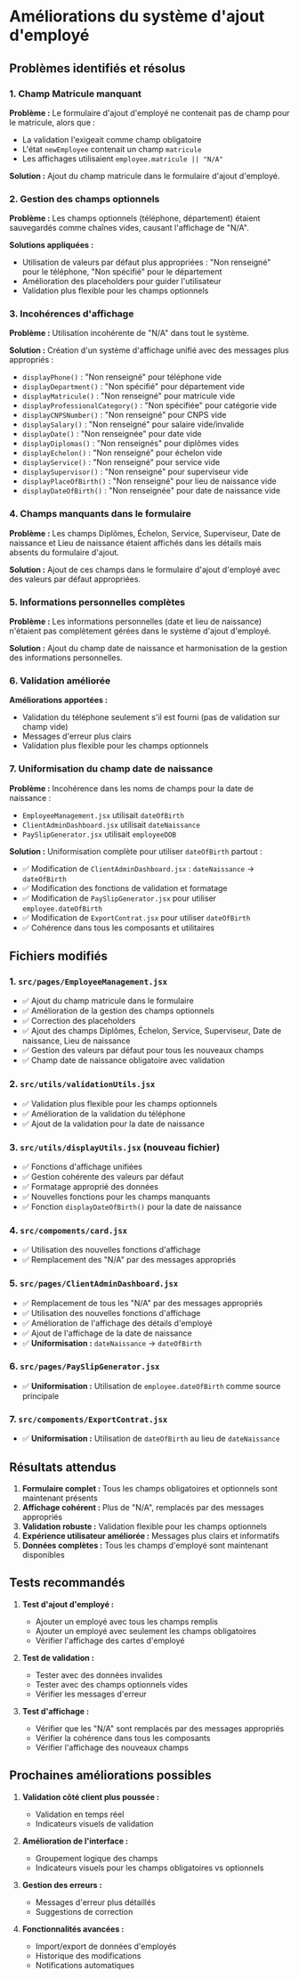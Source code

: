 # Améliorations du système d'ajout d'employé

## Problèmes identifiés et résolus

### 1. **Champ Matricule manquant**
**Problème :** Le formulaire d'ajout d'employé ne contenait pas de champ pour le matricule, alors que :
- La validation l'exigeait comme champ obligatoire
- L'état `newEmployee` contenait un champ `matricule`
- Les affichages utilisaient `employee.matricule || "N/A"`

**Solution :** Ajout du champ matricule dans le formulaire d'ajout d'employé.

### 2. **Gestion des champs optionnels**
**Problème :** Les champs optionnels (téléphone, département) étaient sauvegardés comme chaînes vides, causant l'affichage de "N/A".

**Solutions appliquées :**
- Utilisation de valeurs par défaut plus appropriées : "Non renseigné" pour le téléphone, "Non spécifié" pour le département
- Amélioration des placeholders pour guider l'utilisateur
- Validation plus flexible pour les champs optionnels

### 3. **Incohérences d'affichage**
**Problème :** Utilisation incohérente de "N/A" dans tout le système.

**Solution :** Création d'un système d'affichage unifié avec des messages plus appropriés :
- `displayPhone()` : "Non renseigné" pour téléphone vide
- `displayDepartment()` : "Non spécifié" pour département vide
- `displayMatricule()` : "Non renseigné" pour matricule vide
- `displayProfessionalCategory()` : "Non spécifiée" pour catégorie vide
- `displayCNPSNumber()` : "Non renseigné" pour CNPS vide
- `displaySalary()` : "Non renseigné" pour salaire vide/invalide
- `displayDate()` : "Non renseignée" pour date vide
- `displayDiplomas()` : "Non renseignés" pour diplômes vides
- `displayEchelon()` : "Non renseigné" pour échelon vide
- `displayService()` : "Non renseigné" pour service vide
- `displaySupervisor()` : "Non renseigné" pour superviseur vide
- `displayPlaceOfBirth()` : "Non renseigné" pour lieu de naissance vide
- `displayDateOfBirth()` : "Non renseignée" pour date de naissance vide

### 4. **Champs manquants dans le formulaire**
**Problème :** Les champs Diplômes, Échelon, Service, Superviseur, Date de naissance et Lieu de naissance étaient affichés dans les détails mais absents du formulaire d'ajout.

**Solution :** Ajout de ces champs dans le formulaire d'ajout d'employé avec des valeurs par défaut appropriées.

### 5. **Informations personnelles complètes**
**Problème :** Les informations personnelles (date et lieu de naissance) n'étaient pas complètement gérées dans le système d'ajout d'employé.

**Solution :** Ajout du champ date de naissance et harmonisation de la gestion des informations personnelles.

### 6. **Validation améliorée**
**Améliorations apportées :**
- Validation du téléphone seulement s'il est fourni (pas de validation sur champ vide)
- Messages d'erreur plus clairs
- Validation plus flexible pour les champs optionnels

### 7. **Uniformisation du champ date de naissance**
**Problème :** Incohérence dans les noms de champs pour la date de naissance :
- `EmployeeManagement.jsx` utilisait `dateOfBirth`
- `ClientAdminDashboard.jsx` utilisait `dateNaissance`
- `PaySlipGenerator.jsx` utilisait `employeeDOB`

**Solution :** Uniformisation complète pour utiliser `dateOfBirth` partout :
- ✅ Modification de `ClientAdminDashboard.jsx` : `dateNaissance` → `dateOfBirth`
- ✅ Modification des fonctions de validation et formatage
- ✅ Modification de `PaySlipGenerator.jsx` pour utiliser `employee.dateOfBirth`
- ✅ Modification de `ExportContrat.jsx` pour utiliser `dateOfBirth`
- ✅ Cohérence dans tous les composants et utilitaires

## Fichiers modifiés

### 1. `src/pages/EmployeeManagement.jsx`
- ✅ Ajout du champ matricule dans le formulaire
- ✅ Amélioration de la gestion des champs optionnels
- ✅ Correction des placeholders
- ✅ Ajout des champs Diplômes, Échelon, Service, Superviseur, Date de naissance, Lieu de naissance
- ✅ Gestion des valeurs par défaut pour tous les nouveaux champs
- ✅ Champ date de naissance obligatoire avec validation

### 2. `src/utils/validationUtils.jsx`
- ✅ Validation plus flexible pour les champs optionnels
- ✅ Amélioration de la validation du téléphone
- ✅ Ajout de la validation pour la date de naissance

### 3. `src/utils/displayUtils.jsx` (nouveau fichier)
- ✅ Fonctions d'affichage unifiées
- ✅ Gestion cohérente des valeurs par défaut
- ✅ Formatage approprié des données
- ✅ Nouvelles fonctions pour les champs manquants
- ✅ Fonction `displayDateOfBirth()` pour la date de naissance

### 4. `src/compoments/card.jsx`
- ✅ Utilisation des nouvelles fonctions d'affichage
- ✅ Remplacement des "N/A" par des messages appropriés

### 5. `src/pages/ClientAdminDashboard.jsx`
- ✅ Remplacement de tous les "N/A" par des messages appropriés
- ✅ Utilisation des nouvelles fonctions d'affichage
- ✅ Amélioration de l'affichage des détails d'employé
- ✅ Ajout de l'affichage de la date de naissance
- ✅ **Uniformisation :** `dateNaissance` → `dateOfBirth`

### 6. `src/pages/PaySlipGenerator.jsx`
- ✅ **Uniformisation :** Utilisation de `employee.dateOfBirth` comme source principale

### 7. `src/compoments/ExportContrat.jsx`
- ✅ **Uniformisation :** Utilisation de `dateOfBirth` au lieu de `dateNaissance`

## Résultats attendus

1. **Formulaire complet :** Tous les champs obligatoires et optionnels sont maintenant présents
2. **Affichage cohérent :** Plus de "N/A", remplacés par des messages appropriés
3. **Validation robuste :** Validation flexible pour les champs optionnels
4. **Expérience utilisateur améliorée :** Messages plus clairs et informatifs
5. **Données complètes :** Tous les champs d'employé sont maintenant disponibles

## Tests recommandés

1. **Test d'ajout d'employé :**
   - Ajouter un employé avec tous les champs remplis
   - Ajouter un employé avec seulement les champs obligatoires
   - Vérifier l'affichage des cartes d'employé

2. **Test de validation :**
   - Tester avec des données invalides
   - Tester avec des champs optionnels vides
   - Vérifier les messages d'erreur

3. **Test d'affichage :**
   - Vérifier que les "N/A" sont remplacés par des messages appropriés
   - Vérifier la cohérence dans tous les composants
   - Vérifier l'affichage des nouveaux champs

## Prochaines améliorations possibles

1. **Validation côté client plus poussée :**
   - Validation en temps réel
   - Indicateurs visuels de validation

2. **Amélioration de l'interface :**
   - Groupement logique des champs
   - Indicateurs visuels pour les champs obligatoires vs optionnels

3. **Gestion des erreurs :**
   - Messages d'erreur plus détaillés
   - Suggestions de correction

4. **Fonctionnalités avancées :**
   - Import/export de données d'employés
   - Historique des modifications
   - Notifications automatiques 